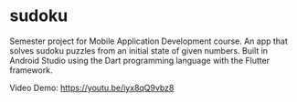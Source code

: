 # sudoku

Semester project for Mobile Application Development course.
An app that solves sudoku puzzles from an initial state of given numbers. 
Built in Android Studio using the Dart programming language with the Flutter framework.

Video Demo:
https://youtu.be/iyx8qQ9vbz8

